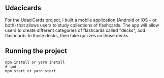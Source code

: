 

## Udacicards

For the UdaciCards project, I built a mobile application (Android or iOS - or both) that allows users to study collections of flashcards. The app will allow users to create different categories of flashcards called "decks", add flashcards to those decks, then take quizzes on those decks.

## Running the project


```
npm install or yarn install
# and
npm start or yarn start
```
